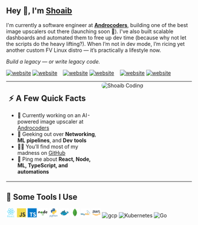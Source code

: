 <h2>Hey 👋, I'm <a href="http://shoaib.is-a.dev/">Shoaib</a></h2>
<p>I'm currently a software engineer at <strong><a href="https://androcoders.in/">Androcoders</a></strong>, building one of the best image upscalers out there (launching soon 🚀). I've also built scalable dashboards and automated them to free up dev time (because why not let the scripts do the heavy lifting?). When I’m not in dev mode, I’m ricing yet another custom FV Linux distro — it’s practically a lifestyle now.</p>
<p><em>Build a legacy — or write legacy code. </em></p>

[![website](./img/linkedin-light.svg)](https://linkedin.com/in/D3vShoaib#gh-light-mode-only)
[![website](./img/linkedin-dark.svg)](https://linkedin.com/in/D3vShoaib#gh-dark-mode-only)
&nbsp;&nbsp;
[![website](./img/twitter-light.svg)](https://twitter.com/D3vShoaib#gh-light-mode-only)
[![website](./img/twitter-dark.svg)](https://twitter.com/D3vShoaib#gh-dark-mode-only)
&nbsp;&nbsp;
[![website](./img/instagram-light.svg)](https://instagram.com/d3vshoaib#gh-light-mode-only)
[![website](./img/instagram-dark.svg)](https://instagram.com/d3vshoaib#gh-dark-mode-only)
&nbsp;&nbsp;


<table>
  <tr>
    <td width="50%" valign="top">
           <h2>⚡️ A Few Quick Facts</h2>
      <ul>
        <li>🔭 Currently working on an AI-powered image upscaler at <a href="https://androcoders.in/">Androcoders</a></li>
        <li>🧠 Geeking out over <strong>Networking</strong>, <strong>ML pipelines</strong>, and <strong>Dev tools</strong></li>
        <li>👨‍💻 You’ll find most of my madness on <a href="https://github.com/D3vShoaib">GitHub</a></li>
        <li>💬 Ping me about <strong>React, Node, ML, TypeScript, and automations</strong></li>
      </ul>
    </td>
    <td width="50%" valign="top">
     <img src="https://media1.giphy.com/media/13HgwGsXF0aiGY/giphy.gif" alt="Shoaib Coding" width="100%" style="max-width: 350px; border-radius: 8px;" />
    </td>    
  </tr>
</table>


<h2>🚀 Some Tools I Use</h2>
<p align="left">
  <img src="https://raw.githubusercontent.com/devicons/devicon/master/icons/react/react-original-wordmark.svg" alt="react" width="25" height="25" />
  <img src="https://raw.githubusercontent.com/devicons/devicon/master/icons/javascript/javascript-original.svg" alt="javascript" width="25" height="25" />
  <img src="https://raw.githubusercontent.com/devicons/devicon/master/icons/typescript/typescript-original.svg" alt="typescript" width="25" height="25" />
  <img src="https://raw.githubusercontent.com/devicons/devicon/master/icons/nodejs/nodejs-original-wordmark.svg" alt="nodejs" width="25" height="25" />
  <img src="https://raw.githubusercontent.com/devicons/devicon/master/icons/python/python-original-wordmark.svg" alt="python" width="25" height="25" />
  <img src="https://raw.githubusercontent.com/devicons/devicon/master/icons/docker/docker-original.svg" alt="Docker" width="25" height="25" />
  <img src="https://raw.githubusercontent.com/devicons/devicon/master/icons/mongodb/mongodb-original.svg" alt="mongodb" width="25" height="25" />
  <img src="https://raw.githubusercontent.com/devicons/devicon/master/icons/mysql/mysql-original-wordmark.svg" alt="mysql" width="25" height="25" />
  <img src="https://raw.githubusercontent.com/github/explore/80688e429a7d4ef2fca1e82350fe8e3517d3494d/topics/aws/aws.png" alt="aws" width="25" height="25" />
  <img src="https://www.vectorlogo.zone/logos/google_cloud/google_cloud-icon.svg" alt="gcp" width="25" height="25" />
  <img src="https://www.vectorlogo.zone/logos/kubernetes/kubernetes-icon.svg" alt="Kubernetes" width="25" height="25" />
  <img src="https://cdn.jsdelivr.net/gh/devicons/devicon/icons/go/go-original.svg" alt="Go" width="25" height="25" />
</p>
